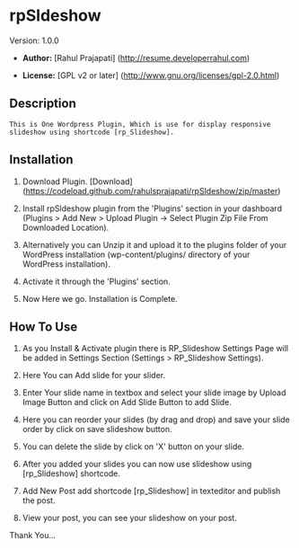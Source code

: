 # rpSldeshow #

  Version:  1.0.0

* **Author:** [Rahul Prajapati] (http://resume.developerrahul.com)

* **License:** [GPL v2 or later] (http://www.gnu.org/licenses/gpl-2.0.html)

## Description ##
	This is One Wordpress Plugin, Which is use for display responsive slideshow using shortcode [rp_Slideshow].
	
## Installation ##
1. Download Plugin. 
   [Download] (https://codeload.github.com/rahulsprajapati/rpSldeshow/zip/master) 

2. Install rpSldeshow plugin from the 'Plugins' section in your dashboard (Plugins > Add New > Upload Plugin -> Select Plugin Zip File From Downloaded Location).

3. Alternatively you can Unzip it and upload it to the plugins folder of your WordPress installation (wp-content/plugins/ directory of your WordPress installation).

4. Activate it through the 'Plugins' section.

5. Now Here we go. Installation is Complete.

## How To Use ##
1. As you Install & Activate plugin there is RP_Slideshow Settings Page will be added in Settings Section (Settings > RP_Slideshow Settings).

2. Here You can Add slide for your slider.

3. Enter Your slide name in textbox and select your slide image by Upload Image Button and click on Add Slide Button to add Slide.

4. Here you can reorder your slides (by drag and drop) and save your slide order by click on save slideshow button.

5. You can delete the slide by click on 'X' button on your slide.

6. After you added your slides you can now use slideshow using [rp_Slideshow] shortcode.

7. Add New Post add shortcode [rp_Slideshow] in texteditor and publish the post. 

8. View your post, you can see your slideshow on your post.

Thank You...


